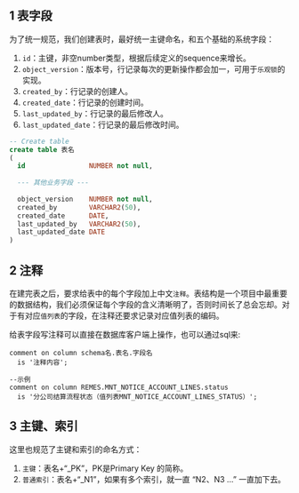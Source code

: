 ## 1 表字段

为了统一规范，我们创建表时，最好统一主键命名，和五个基础的系统字段：

1. `id`：主键，非空number类型，根据后续定义的sequence来增长。
2. `object_version`：版本号，行记录每次的更新操作都会加一，可用于`乐观锁`的实现。
3. `created_by`：行记录的创建人。
4. `created_date`：行记录的创建时间。
5. `last_updated_by`：行记录的最后修改人。
6. `last_updated_date`：行记录的最后修改时间。

```sql
-- Create table
create table 表名
(
  id                NUMBER not null,
    
  --- 其他业务字段 ---
    
  object_version    NUMBER not null,
  created_by        VARCHAR2(50),
  created_date      DATE,
  last_updated_by   VARCHAR2(50),
  last_updated_date DATE
)
```



## 2 注释

在建完表之后，要求给表中的每个字段加上中文`注释`。表结构是一个项目中最重要的数据结构，我们必须保证每个字段的含义清晰明了，否则时间长了总会忘却。对于有对应`值列表`的字段，在注释还要求记录对应值列表的编码。



给表字段写注释可以直接在数据库客户端上操作，也可以通过sql来:

```
comment on column schema名.表名.字段名
  is '注释内容';
  
--示例
comment on column REMES.MNT_NOTICE_ACCOUNT_LINES.status
  is '分公司结算流程状态（值列表MNT_NOTICE_ACCOUNT_LINES_STATUS）';
```



## 3 主键、索引

这里也规范了主键和索引的命名方式：

1. `主键`：表名+“_PK”，PK是Primary Key 的简称。
2. `普通索引`：表名+“_N1”，如果有多个索引，就一直 “N2、N3 ...”  一直加下去。
